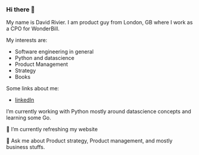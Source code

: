 ### Hi there 👋

My name is David Rivier. I am product guy from London, GB where I work as a CPO for WonderBill. 

My interests are:

* Software engineering in general 
* Python and datascience
* Product Management
* Strategy
* Books

Some links about me:

* [linkedIn](https://www.linkedin.com/in/davidrivier)


I’m currently working with Python mostly around datascience concepts and learning some Go. 

🔭 I’m currently refreshing my website

💬 Ask me about Product strategy, Product management, and mostly business stuffs. 



<!--
**davidrivier/davidrivier** is a ✨ _special_ ✨ repository because its `README.md` (this file) appears on your GitHub profile.

Here are some ideas to get you started:

- 🔭 I’m currently working on ...
- 🌱 I’m currently learning ...
- 👯 I’m looking to collaborate on ...
- 🤔 I’m looking for help with ...
- 💬 Ask me about ...
- 📫 How to reach me: ...
- 😄 Pronouns: ...
- ⚡ Fun fact: ...
-->
